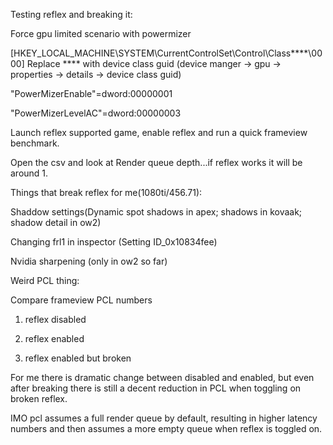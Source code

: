 Testing reflex and breaking it:


Force gpu limited scenario with powermizer


[HKEY_LOCAL_MACHINE\SYSTEM\CurrentControlSet\Control\Class\****\0000] Replace **** with device class guid (device manger -> gpu -> properties -> details -> device class guid)

"PowerMizerEnable"=dword:00000001

"PowerMizerLevelAC"=dword:00000003


Launch reflex supported game, enable reflex and run a quick frameview benchmark.

Open the csv and look at Render queue depth...if reflex works it will be around 1.


Things that break reflex for me(1080ti/456.71):

Shaddow settings(Dynamic spot shadows in apex; shadows in kovaak; shadow detail in ow2)

Changing frl1 in inspector (Setting ID_0x10834fee)

Nvidia sharpening (only in ow2 so far)


Weird PCL thing:

Compare frameview PCL numbers

1) reflex disabled

2) reflex enabled

3) reflex enabled but broken


For me there is dramatic change between disabled and enabled, but even after breaking there is still a decent reduction in PCL when toggling on broken reflex.

IMO pcl assumes a full render queue by default, resulting in higher latency numbers and then assumes a more empty queue when reflex is toggled on.






